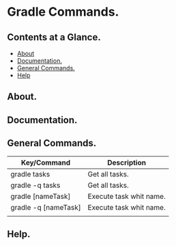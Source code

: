 # Gradle Commands.





## Contents at a Glance.
* [About](#about)
* [Documentation.](#documentation)
* [General Commands.](#general-commands)
* [Help](#help)





## About.





## Documentation.





## General Commands.

| Key/Command                                                                 | Description                                                                     |
| --------------------------------------------------------------------------- | ------------------------------------------------------------------------------- |
| gradle tasks                                                                | Get all tasks.                                                                  |
| gradle -q tasks                                                             | Get all tasks.                                                                  |
| gradle [nameTask]                                                           | Execute task whit name.                                                         |
| gradle -q [nameTask]                                                        | Execute task whit name.                                                         |
|                                                                             |                                                                                 |





## Help.
